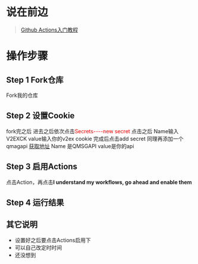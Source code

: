# 说在前边
 > [Github Actions入门教程](http://www.ruanyifeng.com/blog/2019/09/getting-started-with-github-actions.html)




<!--more-->

# 操作步骤
## Step 1 Fork仓库
  Fork我的仓库
  
  
  
##  Step 2 设置Cookie
fork完之后
进去之后依次点击<font color="red">Secrets----new secret</font>
点击之后
Name输入V2EXCK value输入你的v2ex cookie
完成后点击add secret
同理再添加一个qmagapi [获取地址](https://qmsg.zendee.cn)
Name 是QMSGAPI value是你的api

## Step 3 启用Actions
点击Action，再点击**I understand my workflows, go ahead and enable them**  

## Step 4 运行结果

## 其它说明
 - 设置好之后要点击Actions启用下
 - 可以自己改定时时间
 - 还没想到


